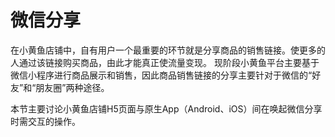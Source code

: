 # 微信分享

在小黄鱼店铺中，自有用户一个最重要的环节就是分享商品的销售链接。使更多的人通过该链接购买商品，由此才能真正使流量变现。
现阶段小黄鱼平台主要基于微信小程序进行商品展示和销售，因此商品销售链接的分享主要针对于微信的“好友”和“朋友圈”两种途径。

本节主要讨论小黄鱼店铺H5页面与原生App（Android、iOS）间在唤起微信分享时需交互的操作。

